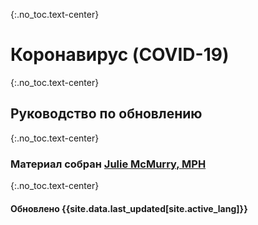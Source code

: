 {:.no_toc.text-center}
# Коронавирус (COVID-19)

{:.no_toc.text-center}
## Руководство по обновлению

{:.no_toc.text-center}
### Материал собран [Julie McMurry, MPH](https://twitter.com/flattencurve)

{:.no_toc.text-center}
#### Обновлено {{site.data.last_updated[site.active_lang]}}
